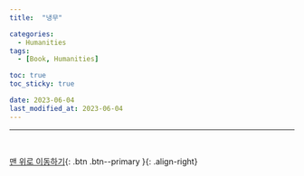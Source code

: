 ```yaml
---
title:  "냉무" 

categories:
  - Humanities
tags:
  - [Book, Humanities]

toc: true
toc_sticky: true

date: 2023-06-04
last_modified_at: 2023-06-04
---
```


***
<br>

[맨 위로 이동하기](#){: .btn .btn--primary }{: .align-right}